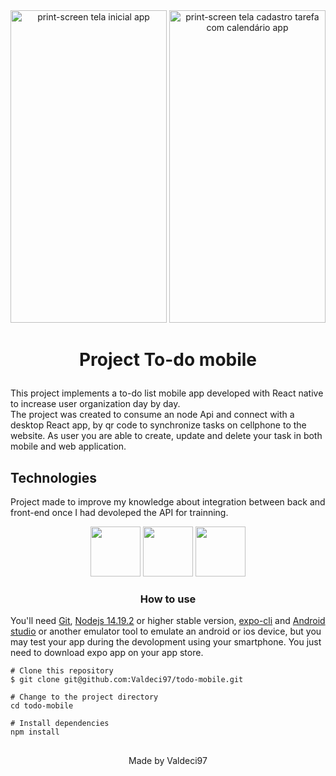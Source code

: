 <div align="center">
  <img src="https://user-images.githubusercontent.com/87498097/167517985-d4dad8f6-f299-40d9-8d5a-99c0d67fd7fa.png" alt="print-screen tela inicial app" width="250px" height="500px" />
  <img src="https://user-images.githubusercontent.com/87498097/167518121-7b8d2256-1764-4291-82ba-4cb6e1140247.png" alt="print-screen tela cadastro tarefa com calendário app" width="250px" height="500px" />
</div>

# <p align="center">Project To-do mobile</p>

This project implements a to-do list mobile app developed with React native to increase user organization day by day.  
The project was created to consume an node Api and connect with a desktop React app, by qr code to synchronize tasks on cellphone to the website.
As user you are able to create, update and delete your task in both mobile and web application.

## Technologies
Project made to improve my knowledge about integration between back and front-end once I had devoleped the API for trainning.

<div align="center">
  <img src="https://cdn.jsdelivr.net/gh/devicons/devicon/icons/react/react-original.svg" width="80px" />
  <img src="https://cdn.jsdelivr.net/gh/devicons/devicon/icons/androidstudio/androidstudio-original.svg" width="80px" />
  <img src="https://cdn.jsdelivr.net/gh/devicons/devicon/icons/javascript/javascript-original.svg" width="80px" />
</div>

### <p align="center">How to use</p>

You'll need [Git](https://git-scm.com/), [Nodejs 14.19.2](https://nodejs.org) or higher stable version, [expo-cli](https://expo.dev/tools) and [Android studio](https://developer.android.com/studio) or another emulator tool to emulate an android or ios device, but you may test your app during the devolopment using your smartphone. You just need to download expo app on your app store.

```
# Clone this repository
$ git clone git@github.com:Valdeci97/todo-mobile.git

# Change to the project directory
cd todo-mobile

# Install dependencies
npm install
```
##
<p align="center">Made by Valdeci97</p>
